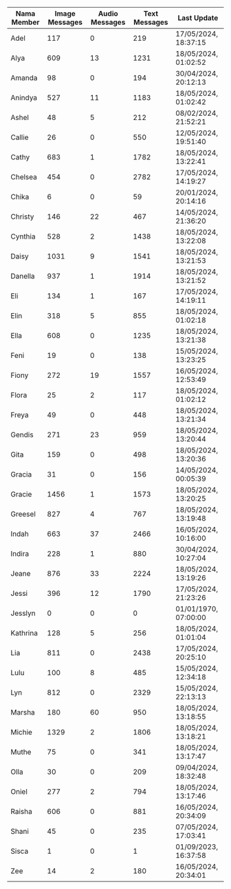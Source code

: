 | Nama Member | Image Messages | Audio Messages | Text Messages | Last Update |
| ------ | -------------- | -------------- | ------------- | ------------ |
| Adel | 117 | 0 | 219 | 17/05/2024, 18:37:15 |
| Alya | 609 | 13 | 1231 | 18/05/2024, 01:02:52 |
| Amanda | 98 | 0 | 194 | 30/04/2024, 20:12:13 |
| Anindya | 527 | 11 | 1183 | 18/05/2024, 01:02:42 |
| Ashel | 48 | 5 | 212 | 08/02/2024, 21:52:21 |
| Callie | 26 | 0 | 550 | 12/05/2024, 19:51:40 |
| Cathy | 683 | 1 | 1782 | 18/05/2024, 13:22:41 |
| Chelsea | 454 | 0 | 2782 | 17/05/2024, 14:19:27 |
| Chika | 6 | 0 | 59 | 20/01/2024, 20:14:16 |
| Christy | 146 | 22 | 467 | 14/05/2024, 21:36:20 |
| Cynthia | 528 | 2 | 1438 | 18/05/2024, 13:22:08 |
| Daisy | 1031 | 9 | 1541 | 18/05/2024, 13:21:53 |
| Danella | 937 | 1 | 1914 | 18/05/2024, 13:21:52 |
| Eli | 134 | 1 | 167 | 17/05/2024, 14:19:11 |
| Elin | 318 | 5 | 855 | 18/05/2024, 01:02:18 |
| Ella | 608 | 0 | 1235 | 18/05/2024, 13:21:38 |
| Feni | 19 | 0 | 138 | 15/05/2024, 13:23:25 |
| Fiony | 272 | 19 | 1557 | 16/05/2024, 12:53:49 |
| Flora | 25 | 2 | 117 | 18/05/2024, 01:02:12 |
| Freya | 49 | 0 | 448 | 18/05/2024, 13:21:34 |
| Gendis | 271 | 23 | 959 | 18/05/2024, 13:20:44 |
| Gita | 159 | 0 | 498 | 18/05/2024, 13:20:36 |
| Gracia | 31 | 0 | 156 | 14/05/2024, 00:05:39 |
| Gracie | 1456 | 1 | 1573 | 18/05/2024, 13:20:25 |
| Greesel | 827 | 4 | 767 | 18/05/2024, 13:19:48 |
| Indah | 663 | 37 | 2466 | 16/05/2024, 10:16:00 |
| Indira | 228 | 1 | 880 | 30/04/2024, 10:27:04 |
| Jeane | 876 | 33 | 2224 | 18/05/2024, 13:19:26 |
| Jessi | 396 | 12 | 1790 | 17/05/2024, 21:23:26 |
| Jesslyn | 0 | 0 | 0 | 01/01/1970, 07:00:00 |
| Kathrina | 128 | 5 | 256 | 18/05/2024, 01:01:04 |
| Lia | 811 | 0 | 2438 | 17/05/2024, 20:25:10 |
| Lulu | 100 | 8 | 485 | 15/05/2024, 12:34:18 |
| Lyn | 812 | 0 | 2329 | 15/05/2024, 22:13:13 |
| Marsha | 180 | 60 | 950 | 18/05/2024, 13:18:55 |
| Michie | 1329 | 2 | 1806 | 18/05/2024, 13:18:21 |
| Muthe | 75 | 0 | 341 | 18/05/2024, 13:17:47 |
| Olla | 30 | 0 | 209 | 09/04/2024, 18:32:48 |
| Oniel | 277 | 2 | 794 | 18/05/2024, 13:17:46 |
| Raisha | 606 | 0 | 881 | 16/05/2024, 20:34:09 |
| Shani | 45 | 0 | 235 | 07/05/2024, 17:03:41 |
| Sisca | 1 | 0 | 1 | 01/09/2023, 16:37:58 |
| Zee | 14 | 2 | 180 | 16/05/2024, 20:34:01 |
